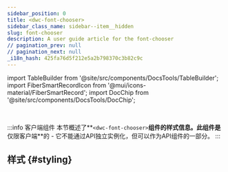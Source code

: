 ```yaml
---
sidebar_position: 0
title: <dwc-font-chooser>
sidebar_class_name: sidebar--item__hidden
slug: font-chooser
description: A user guide article for the font-chooser
// pagination_prev: null
// pagination_next: null
_i18n_hash: 425fa76d5f212e5a2b798370c3b82c9c
---
```

import TableBuilder from '@site/src/components/DocsTools/TableBuilder';
import FiberSmartRecordIcon from '@mui/icons-material/FiberSmartRecord';
import DocChip from '@site/src/components/DocsTools/DocChip';

<DocChip chip='scoped' />

<br />

:::info 客户端组件
本节概述了**`<dwc-font-chooser>`**组件的样式信息。此组件是**仅限客户端**的 - 它不能通过API独立实例化，但可以作为API组件的一部分。
:::

## 样式 {#styling}

<TableBuilder name="dwc-font-chooser" clientComponent />
